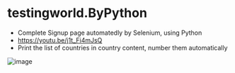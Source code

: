 # testingworld.ByPython
- Complete Signup page automatedly by Selenium, using Python
- https://youtu.be/j1t_Fi4mJsQ
- Print the list of countries in country content, number them automatically

![image](https://github.com/selenpham/testingworld.ByPython/assets/59055154/171040e0-d4bd-427f-b2fb-8df5919259c7)
